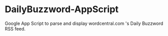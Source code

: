 DailyBuzzword-AppScript
=======================

Google App Script to parse and display wordcentral.com 's Daily Buzzword RSS feed.
